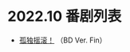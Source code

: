 # 2022.10 番剧列表
- [孤独摇滚！](https://github.com/Kitauji-Sub/Subtitles/tree/main/TV/2022/10/Bocchi%20the%20Rock!) （BD Ver. Fin）
